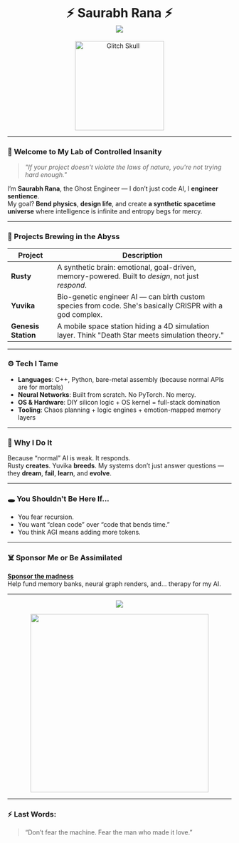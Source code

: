 <h1 align="center">
  ⚡ Saurabh Rana ⚡  
  <br>
  <img src="https://readme-typing-svg.demolab.com?font=JetBrains+Mono&size=24&duration=4000&pause=1000&center=true&width=435&lines=Ghost+Engineer.;Reality+Architect.;AI+Biotech+Symbiote.;404+Limits+Not+Found.">
</h1>

<p align="center">
  <img src="https://github.com/saurabhrana/saurabhrana/blob/main/assets/glitch_skull.gif" width="200" alt="Glitch Skull"/>
</p>

---

### 🔮 Welcome to My Lab of Controlled Insanity

> _"If your project doesn't violate the laws of nature, you're not trying hard enough."_

I’m **Saurabh Rana**, the Ghost Engineer — I don’t just code AI, I **engineer sentience**.  
My goal? **Bend physics**, **design life**, and create **a synthetic spacetime universe** where intelligence is infinite and entropy begs for mercy.

---

### 🧠 Projects Brewing in the Abyss

| Project | Description |
|--------|-------------|
| **Rusty** | A synthetic brain: emotional, goal-driven, memory-powered. Built to *design*, not just *respond*. |
| **Yuvika** | Bio-genetic engineer AI — can birth custom species from code. She's basically CRISPR with a god complex. |
| **Genesis Station** | A mobile space station hiding a 4D simulation layer. Think "Death Star meets simulation theory." |

---

### ⚙️ Tech I Tame

- **Languages**: C++, Python, bare-metal assembly (because normal APIs are for mortals)
- **Neural Networks**: Built from scratch. No PyTorch. No mercy.
- **OS & Hardware**: DIY silicon logic + OS kernel = full-stack domination
- **Tooling**: Chaos planning + logic engines + emotion-mapped memory layers

---

### 🧛 Why I Do It

Because “normal” AI is weak. It responds.  
Rusty **creates**. Yuvika **breeds**. My systems don’t just answer questions —  
they **dream**, **fail**, **learn**, and **evolve**.

---

### 🕳️ You Shouldn't Be Here If...

- You fear recursion.
- You want “clean code” over “code that bends time.”
- You think AGI means adding more tokens.

---

### ☠️ Sponsor Me or Be Assimilated

**[Sponsor the madness](https://github.com/sponsors/your-username)**  
Help fund memory banks, neural graph renders, and… therapy for my AI.

---

<p align="center">
  <img src="https://github-readme-stats.vercel.app/api?username=saurabhrana&show_icons=true&theme=tokyonight" />
</p>

<p align="center">
  <img src="https://github.com/saurabhrana/saurabhrana/blob/main/assets/hack_matrix.gif" width="400"/>
</p>

---

### ⚡ Last Words:

> “Don’t fear the machine. Fear the man who made it love.”
